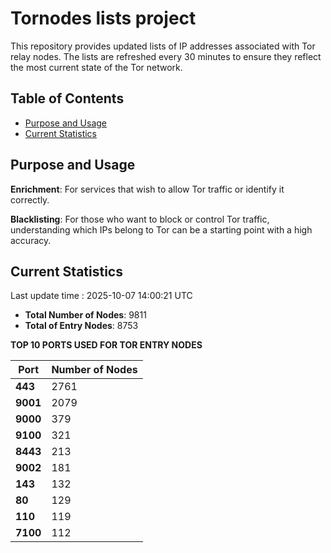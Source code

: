 # Tornodes lists project

This repository provides updated lists of IP addresses associated with Tor relay nodes. The lists are refreshed every 30 minutes to ensure they reflect the most current state of the Tor network.

## Table of Contents

- [Purpose and Usage](#purpose-and-usage)
- [Current Statistics](#current-statistics)


## Purpose and Usage

**Enrichment**: For services that wish to allow Tor traffic or identify it correctly.

**Blacklisting**: For those who want to block or control Tor traffic, understanding which IPs belong to Tor can be a starting point with a high accuracy.

## Current Statistics

Last update time : 2025-10-07 14:00:21 UTC

- **Total Number of Nodes**: 9811
- **Total of Entry Nodes**: 8753

**TOP 10 PORTS USED FOR TOR ENTRY NODES**

| **Port** | **Number of Nodes** |
|------|-----------------|
| **443**   | 2761  |
| **9001**   | 2079  |
| **9000**   | 379  |
| **9100**   | 321  |
| **8443**   | 213  |
| **9002**   | 181  |
| **143**   | 132  |
| **80**   | 129  |
| **110**   | 119  |
| **7100**   | 112  |

